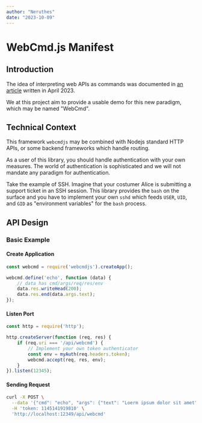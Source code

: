 ```yaml
---
author: "Neruthes"
date: "2023-10-09"
---
```



# WebCmd.js Manifest





## Introduction

The idea of interpreting web APIs as commands was documented in
[an article](https://neruthes.xyz/articles-split/vol002/2023-04-09.0.pdf)
written in April 2023.

We at this project aim to provide a usable demo for this new paradigm,
which may be named "WebCmd".




## Technical Context

This framework `webcmdjs` may be combined with Nodejs standard HTTP APIs,
or some backend frameworks which handle routing.

As a user of this library, you should handle authentication with your own measures.
The world of authentication is sophisticated and we will not mandate any paradigm for authentication.

Take the example of SSH.
Imagine that your costumer Alice is submitting a support ticket in an SSH session.
This library provides the `bash` on the surface and you have to implement your own `sshd`
which feeds `USER`, `UID`, and `GID` as "environment variables" for the `bash` process.





## API Design

### Basic Example

#### Create Application

```js
const webcmd = require('webcmdjs').createApp();

webcmd.define('echo', function (data) {
    // data has cmd/args/req/res/env
    data.res.writeHead(200);
    data.res.end(data.args.text);
});
```

#### Listen Port

```js
const http = require('http');

http.createServer(function (req, res) {
    if (req.uri === '/api/webcmd') {
        // Implement your own token authenticator
        const env = myAuth(req.headers.token);
        webcmd.accept(req, res, env);
    }
}).listen(12345);
```

#### Sending Request

```bash
curl -X POST \
  --data '{"cmd": "echo", "args": {"text": "Loerm ipsum dolor sit amet"}}' \
  -H 'token: 1145141919810' \
  'http://localhost:12349/api/webcmd'
```
